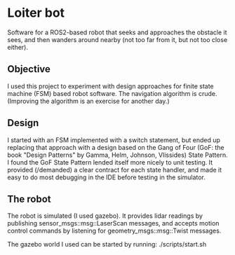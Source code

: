 # Loiter bot

Software for a ROS2-based robot that seeks and approaches the obstacle it sees, and then wanders around nearby (not too far from it, but not too close either).

## Objective

I used this project to experiment with design approaches for finite state machine (FSM) based robot software. The navigation algorithm is crude. (Improving the algorithm is an exercise for another day.)

## Design

I started with an FSM implemented with a switch statement, but ended up replacing that approach with a design based on the Gang of Four (GoF: the book "Design Patterns" by Gamma, Helm, Johnson, Vlissides) State Pattern. I found the GoF State Pattern lended itself more nicely to unit testing. It provided (/demanded) a clear contract for each state handler, and made it easy to do most debugging in the IDE before testing in the simulator.

## The robot

The robot is simulated (I used gazebo). It provides lidar readings by publishing sensor_msgs::msg::LaserScan messages, and accepts motion control commands by listening for geometry_msgs::msg::Twist messages.

The gazebo world I used can be started by running:
./scripts/start.sh
